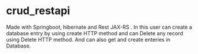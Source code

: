 # crud_restapi
Made with Springboot, hibernate and Rest JAX-RS . In this user can create a database entry by using create HTTP method and can Delete any record using Delete HTTP method. And can also get and create enteries in Database. 
